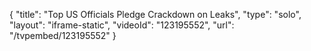 {
    "title": "Top US Officials Pledge Crackdown on Leaks",
    "type": "solo",
    "layout": "iframe-static",
    "videoId": "123195552",
    "url": "\/tvpembed\/123195552"
}